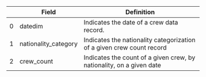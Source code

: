 |     | Field                | Definition                                                            |
|-----|----------------------|-----------------------------------------------------------------------|
| 0   | datedim              | Indicates the date of a crew data record.                             |
| 1   | nationality_category | Indicates the nationality categorization of a given crew count record |
| 2   | crew_count           | Indicates the count of a given crew, by nationality, on a given date  |
